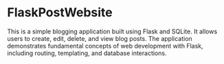 # FlaskPostWebsite
This is a simple blogging application built using Flask and SQLite. It allows users to create, edit, delete, and view blog posts. The application demonstrates fundamental concepts of web development with Flask, including routing, templating, and database interactions.
